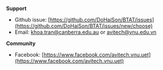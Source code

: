 **Support**

- Github issue: [https://github.com/DoHaiSon/BTAT/issues](https://github.com/DoHaiSon/BTAT/issues/new/choose)
- Email: [khoa.tran@canberra.edu.au](mailto:khoa.tran@canberra.edu.au) or [avitech@vnu.edu.vn](mailto:avitech@vnu.edu.vn)

**Community**

- Facebook: [https://www.facebook.com/avitech.vnu.uet](https://www.facebook.com/avitech.vnu.uet)

